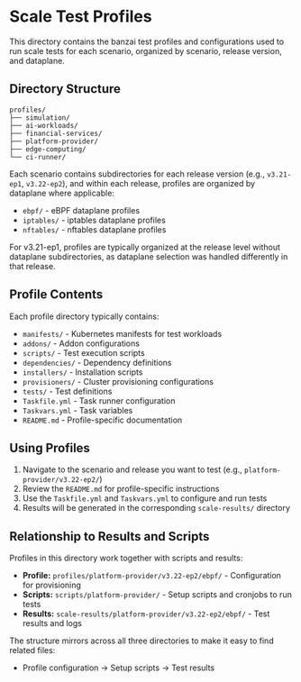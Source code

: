 # Scale Test Profiles

This directory contains the banzai test profiles and configurations used to run scale tests for each scenario, organized by scenario, release version, and dataplane.

## Directory Structure

```
profiles/
├── simulation/
├── ai-workloads/
├── financial-services/
├── platform-provider/
├── edge-computing/
└── ci-runner/
```

Each scenario contains subdirectories for each release version (e.g., `v3.21-ep1`, `v3.22-ep2`), and within each release, profiles are organized by dataplane where applicable:

- `ebpf/` - eBPF dataplane profiles
- `iptables/` - iptables dataplane profiles
- `nftables/` - nftables dataplane profiles

For v3.21-ep1, profiles are typically organized at the release level without dataplane subdirectories, as dataplane selection was handled differently in that release.

## Profile Contents

Each profile directory typically contains:

- `manifests/` - Kubernetes manifests for test workloads
- `addons/` - Addon configurations
- `scripts/` - Test execution scripts
- `dependencies/` - Dependency definitions
- `installers/` - Installation scripts
- `provisioners/` - Cluster provisioning configurations
- `tests/` - Test definitions
- `Taskfile.yml` - Task runner configuration
- `Taskvars.yml` - Task variables
- `README.md` - Profile-specific documentation

## Using Profiles

1. Navigate to the scenario and release you want to test (e.g., `platform-provider/v3.22-ep2/`)
2. Review the `README.md` for profile-specific instructions
3. Use the `Taskfile.yml` and `Taskvars.yml` to configure and run tests
4. Results will be generated in the corresponding `scale-results/` directory

## Relationship to Results and Scripts

Profiles in this directory work together with scripts and results:

- **Profile:** `profiles/platform-provider/v3.22-ep2/ebpf/` - Configuration for provisioning
- **Scripts:** `scripts/platform-provider/` - Setup scripts and cronjobs to run tests
- **Results:** `scale-results/platform-provider/v3.22-ep2/ebpf/` - Test results and logs

The structure mirrors across all three directories to make it easy to find related files:
- Profile configuration → Setup scripts → Test results

